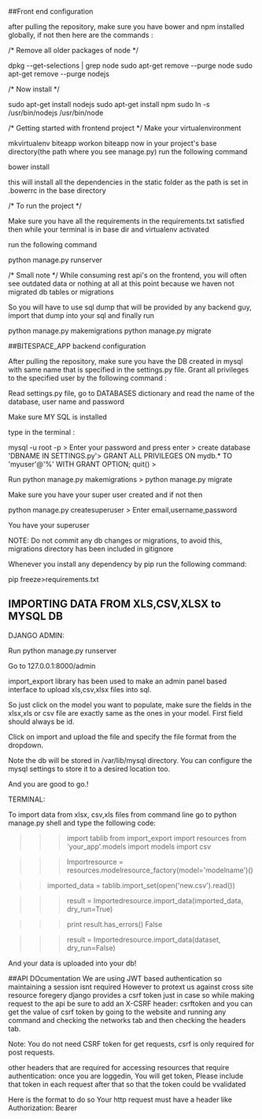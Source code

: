 ##Front end configuration

after pulling the repository, make sure you have bower and npm installed globally, if not then 
here are the commands :

/* Remove all older packages of node */

dpkg --get-selections | grep node
sudo apt-get remove --purge node
sudo apt-get remove --purge nodejs

/* Now install */

sudo apt-get install nodejs 
sudo apt-get install npm
sudo ln -s /usr/bin/nodejs /usr/bin/node


/* Getting started with frontend project */
 Make your virtualenvironment

 mkvirtualenv biteapp
 workon biteapp
 now in your project's base directory(the path where you see manage.py) run the following command
 
 bower install

 this will install all the dependencies in the static folder as the path is set in .bowerrc in the base directory

/* To run the project */

Make sure you have all the requirements in the requirements.txt satisfied
then while your terminal is in base dir and virtualenv activated

run the following command

python manage.py runserver

/* Small note */
While consuming rest api's on the frontend, you will often see outdated data or nothing at all at this point because we haven not migrated db tables or migrations

So you will have to use sql dump that will be provided by any backend guy, import that dump into your sql and finally run 

python manage.py makemigrations
python manage.py migrate

##BITESPACE_APP backend configuration

After pulling the repository, make sure you have the DB created in mysql with same name that is specified in the settings.py file. Grant all privileges to the specified user by the following command :

Read settings.py file, go to DATABASES dictionary and read the name of the database, user name and password

Make sure MY SQL is installed

type in the terminal :

mysql -u root -p >
Enter your password and press enter >
create database 'DBNAME IN SETTINGS.py'>
GRANT ALL PRIVILEGES ON mydb.* TO 'myuser'@'%' WITH GRANT OPTION;
quit() >

Run python manage.py makemigrations > python manage.py migrate

Make sure you have your super user created and if not then

python manage.py createsuperuser >
Enter email,username,password 

You have your superuser

NOTE: Do not commit any db changes or migrations, to avoid this, migrations directory has been included in gitignore

Whenever you install any dependency by pip
run the following command:

pip freeze>requirements.txt



## IMPORTING DATA FROM XLS,CSV,XLSX to MYSQL DB ##

DJANGO ADMIN:

Run python manage.py runserver

Go to 127.0.0.1:8000/admin

import_export library has been used to make an admin panel based interface to upload xls,csv,xlsx files into sql. 

So just click on the model you want to populate, make sure the fields in the xlsx,xls or csv file are exactly same as the ones in your model. First field should always be id.

Click on import and upload the file and specify the file format from the dropdown.

Note the db will be stored in /var/lib/mysql directory. You can configure the mysql settings to store it to a desired location too.

And you are good to go.!

TERMINAL:

To import data from xlsx, csv,xls files from command line go to python manage.py shell
and type the following code:

>>> import tablib
>>> from import_export import resources
>>> from 'your_app'.models import models
>>> import csv

>>> Importresource = resources.modelresource_factory(model='modelname')()

>> imported_data = tablib.import_set(open('new.csv').read())

>>> result = Importedresource.import_data(imported_data, dry_run=True)

>>> print result.has_errors()
False

>>> result = Importedresource.import_data(dataset, dry_run=False)

And your data is uploaded into your db!

##API DOcumentation
We are using JWT based authentication so maintaining a session isnt required
However to protext us against cross site resource foregery django provides a csrf token just in case so while making request to the api be sure to add an X-CSRF header: csrftoken
and you can get the value of csrf token by going to the website and running any command and checking the networks tab and then checking the headers tab.

Note: You do not need CSRF token for get requests, csrf is only required for post requests.

other headers that are required for accessing resources that require authentication: once you are loggedin, 
You will get token, Please include that token in each request after that so that the token could be vvalidated

Here is the format to do so
Your http request must have a header like
Authorization: Bearer <token value>
